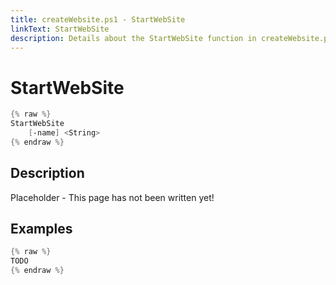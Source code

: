 ```yaml
---
title: createWebsite.ps1 - StartWebSite
linkText: StartWebSite
description: Details about the StartWebSite function in createWebsite.ps1 helper script
---
```


# StartWebSite

```PowerShell
{% raw %}
StartWebSite
    [-name] <String>
{% endraw %}
```

## Description

Placeholder - This page has not been written yet!

## Examples

```PowerShell
{% raw %}
TODO
{% endraw %}
```
